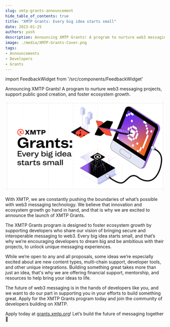 ```yaml
---
slug: xmtp-grants-announcement
hide_table_of_contents: true
title: "XMTP Grants: Every big idea starts small"
date: 2023-01-25
authors: yash
description: Announcing XMTP Grants! A program to nurture web3 messaging projects, support public good creation, and foster ecosystem growth.
image: ./media/XMTP-Grants-Cover.png
tags:
- Announcements
- Developers
- Grants
---
```

import FeedbackWidget from '/src/components/FeedbackWidget'

Announcing XMTP Grants! A program to nurture web3 messaging projects, support public good creation, and foster ecosystem growth.

![XMTP-Grants-Cover.png](./media/XMTP-Grants-Cover.png)

<!--truncate-->

With XMTP, we are constantly pushing the boundaries of what’s possible with web3 messaging technology. We believe that innovation and ecosystem growth go hand in hand, and that is why we are excited to announce the launch of XMTP Grants.

The XMTP Grants program is designed to foster ecosystem growth by supporting developers who share our vision of bringing secure and interoperable messaging to web3. Every big idea starts small, and that’s why we’re encouraging developers to dream big and be ambitious with their projects, to unlock unique messaging experiences.

While we’re open to any and all proposals, some ideas we’re especially excited about are new content types, multi-chain support, developer tools, and other unique integrations. Building something great takes more than just an idea, that's why we are offering financial support, mentorship, and resources to help bring your ideas to life.

The future of web3 messaging is in the hands of developers like you, and we want to do our part in supporting you in your efforts to build something great. Apply for the XMTP Grants program today and join the community of developers building on XMTP.

Apply today at [grants.xmtp.org](https://grants.xmtp.org/)! Let’s build the future of messaging together 🤝

<br/>
<FeedbackWidget />
